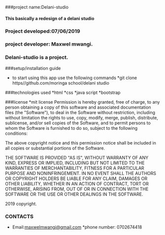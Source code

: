 ###project name:Delani-studio
#### This  basically  a redesign of a delani studio
### Project developed:07/06/2019
### project developer: Maxwel mwangi.

### Delani-studio is a project. 

###setup/installation guide
* to start using this app use the following commands
*git clone https//github.com/moringa school/delani studio

###technologies used
*html
*css
*java script
*bootstrap

###license
*mit license
Permission is hereby granted, free of charge, to any person obtaining a copy of this software and associated documentation files (the "Software"), to deal in the Software without restriction, including without limitation the rights to use, copy, modify, merge, publish, distribute, sublicense, and/or sell copies of the Software, and to permit persons to whom the Software is furnished to do so, subject to the following conditions:

The above copyright notice and this permission notice shall be included in all copies or substantial portions of the Software.

THE SOFTWARE IS PROVIDED "AS IS", WITHOUT WARRANTY OF ANY KIND, EXPRESS OR IMPLIED, INCLUDING BUT NOT LIMITED TO THE WARRANTIES OF MERCHANTABILITY, FITNESS FOR A PARTICULAR PURPOSE AND NONINFRINGEMENT. IN NO EVENT SHALL THE AUTHORS OR COPYRIGHT HOLDERS BE LIABLE FOR ANY CLAIM, DAMAGES OR OTHER LIABILITY, WHETHER IN AN ACTION OF CONTRACT, TORT OR OTHERWISE, ARISING FROM, OUT OF OR IN CONNECTION WITH THE SOFTWARE OR THE USE OR OTHER DEALINGS IN THE SOFTWARE.

2019 copyright.

### CONTACTS
  * Email:maxwelmwangi@gmail.com
   *phone number: 0702674418